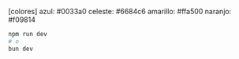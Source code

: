 [colores]
azul: #0033a0
celeste: #6684c6
amarillo: #ffa500
naranjo: #f09814


```bash
npm run dev
# o
bun dev
```